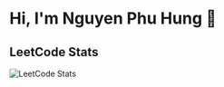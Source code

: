 # Hi, I'm Nguyen Phu Hung 👋

## LeetCode Stats
![LeetCode Stats](https://leetcard.jacoblin.cool/hungnguyen2006?theme=dark)
<!--
**NguyenPhuHung2006/NguyenPhuHung2006** is a ✨ _special_ ✨ repository because its `README.md` (this file) appears on your GitHub profile.

Here are some ideas to get you started:

- 🔭 I’m currently working on ...
- 🌱 I’m currently learning ...
- 👯 I’m looking to collaborate on ...
- 🤔 I’m looking for help with ...
- 💬 Ask me about ...
- 📫 How to reach me: ...
- 😄 Pronouns: ...
- ⚡ Fun fact: ...
-->
